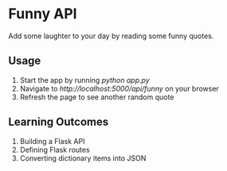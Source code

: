 # Funny API

Add some laughter to your day by reading some funny quotes.

## Usage

1. Start the app by running *python app.py*
2. Navigate to *http://localhost:5000/api/funny* on your browser
3. Refresh the page to see another random quote

## Learning Outcomes

1. Building a Flask API
2. Defining Flask routes
3. Converting dictionary items into JSON
